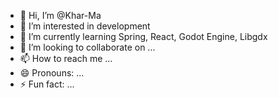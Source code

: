 - 👋 Hi, I’m @Khar-Ma
- 👀 I’m interested in development
- 🌱 I’m currently learning Spring, React, Godot Engine, Libgdx
- 💞️ I’m looking to collaborate on ...
- 📫 How to reach me ...
- 😄 Pronouns: ...
- ⚡ Fun fact: ...

<!---
Khar-Ma/Khar-Ma is a ✨ special ✨ repository because its `README.md` (this file) appears on your GitHub profile.
You can click the Preview link to take a look at your changes.
--->
